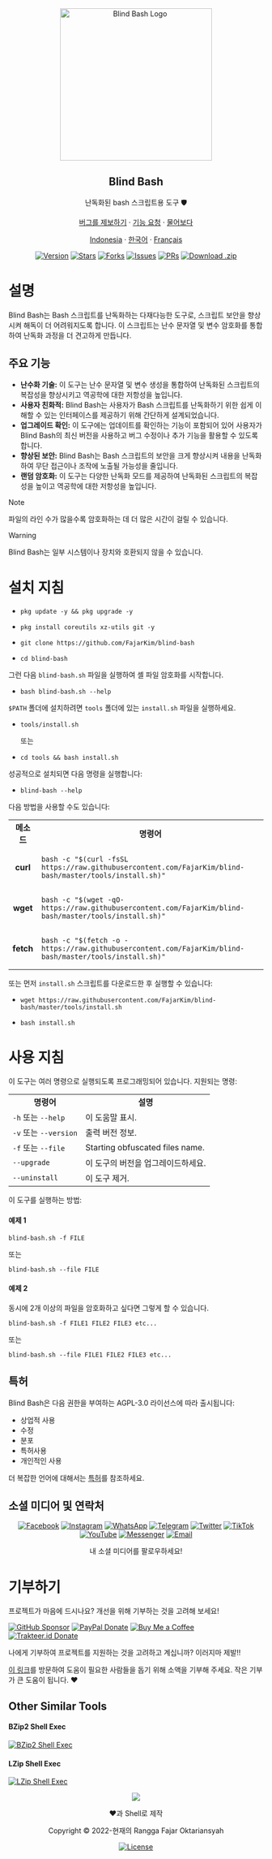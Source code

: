 <div align="center">
  <img src="https://raw.githubusercontent.com/FajarKim/blind-bash/master/images/logo.png" alt="Blind Bash Logo" width="300"/>
  <h2>Blind Bash</h2>
  <p>난독화된 bash 스크립트용 도구 🛡️</p>
  <p><a href="https://github.com/FajarKim/blind-bash/issues/new?assignees=&labels=bug&projects=&template=bug_report.yml">버그를 제보하기</a> · <a href="https://github.com/FajarKim/blind-bash/issues/new?assignees=&labels=enhancement&projects=&template=feature_request.yml">기능 요청</a> · <a href="https://github.com/FajarKim/blind-bash/discussions/new?category=q-a">물어보다</a></p>
  <p><a href="/docs/README-ID.md">Indonesia</a> · <a href="/docs/README-KR.md">한국어</a> · <a href="/docs/README-FR.md">Français</a></p>
  <a href="https://github.com/FajarKim/blind-bash/releases"><img src="https://custom-icon-badges.demolab.com/github/v/tag/FajarKim/blind-bash?label=Version&labelColor=302d41&color=f2cdcd&logoColor=d9e0ee&logo=tag&style=for-the-badge" alt="Version"/></a>
  <a href="https://github.com/FajarKim/blind-bash/stargazers/"><img src="https://custom-icon-badges.demolab.com/github/stars/FajarKim/blind-bash?label=Stars&logo=star&labelColor=302d41&color=c9cbff&logoColor=d9e0ee&style=for-the-badge" alt="Stars"></a>
  <a href="https://github.com/FajarKim/blind-bash/network/members/"><img src="https://custom-icon-badges.demolab.com/github/forks/FajarKim/blind-bash?label=Forks&logo=fork&labelColor=302d41&color=b5e8e0&logoColor=d9e0ee&style=for-the-badge" alt="Forks"></a>
  <a href="https://github.com/FajarKim/blind-bash/issues"><img src="https://custom-icon-badges.demolab.com/github/issues/FajarKim/blind-bash?label=Issues&labelColor=302d41&color=f5a97f&logoColor=d9e0ee&logo=issue&style=for-the-badge" alt="Issues"/></a>
  <a href="https://github.com/FajarKim/blind-bash/pull"><img src="https://custom-icon-badges.demolab.com/github/issues-pr/FajarKim/blind-bash?&label=Pull%20Requests&labelColor=302d41&color=ddb6f2&logoColor=d9e0ee&logo=git-pull-request&style=for-the-badge" alt="PRs"/></a>
  <a href="https://github.com/FajarKim/blind-bash/archive/refs/heads/master.zip"><img src="https://custom-icon-badges.demolab.com/github/languages/code-size/FajarKim/blind-bash?label=Download&logo=download&labelColor=302d41&color=b7bdf8&logoColor=d9e0ee&style=for-the-badge" alt="Download .zip"></a>
</div>

# 설명
Blind Bash는 Bash 스크립트를 난독화하는 다재다능한 도구로, 스크립트 보안을 향상시켜 해독이 더 어려워지도록 합니다. 이 스크립트는 난수 문자열 및 변수 암호화를 통합하여 난독화 과정을 더 견고하게 만듭니다.

## 주요 기능
- **난수화 기술:** 이 도구는 난수 문자열 및 변수 생성을 통합하여 난독화된 스크립트의 복잡성을 향상시키고 역공학에 대한 저항성을 높입니다.
- **사용자 친화적:** Blind Bash는 사용자가 Bash 스크립트를 난독화하기 위한 쉽게 이해할 수 있는 인터페이스를 제공하기 위해 간단하게 설계되었습니다.
- **업그레이드 확인:** 이 도구에는 업데이트를 확인하는 기능이 포함되어 있어 사용자가 Blind Bash의 최신 버전을 사용하고 버그 수정이나 추가 기능을 활용할 수 있도록 합니다.
- **향상된 보안:** Blind Bash는 Bash 스크립트의 보안을 크게 향상시켜 내용을 난독화하여 무단 접근이나 조작에 노출될 가능성을 줄입니다.
- **랜덤 암호화:** 이 도구는 다양한 난독화 모드를 제공하여 난독화된 스크립트의 복잡성을 높이고 역공학에 대한 저항성을 높입니다.

> [!NOTE]
> 파일의 라인 수가 많을수록 암호화하는 데 더 많은 시간이 걸릴 수 있습니다.

> [!WARNING]
> Blind Bash는 일부 시스템이나 장치와 호환되지 않을 수 있습니다.

# 설치 지침
- ```shell
  pkg update -y && pkg upgrade -y
  ```
- ```shell
  pkg install coreutils xz-utils git -y
  ```
- ```shell
  git clone https://github.com/FajarKim/blind-bash
  ```
- ```shell
  cd blind-bash
  ```

그런 다음 `blind-bash.sh` 파일을 실행하여 셸 파일 암호화를 시작합니다.
- ```shell
  bash blind-bash.sh --help
  ```

`$PATH` 폴더에 설치하려면 `tools` 폴더에 있는 `install.sh` 파일을 실행하세요.
- ```shell
  tools/install.sh
  ```
  또는
- ```shell
  cd tools && bash install.sh
  ```

성공적으로 설치되면 다음 명령을 실행합니다:
- ```shell
  blind-bash --help
  ```

다음 방법을 사용할 수도 있습니다:
<table>
  <tr>
    <td><div align="center"><b>메소드</b></div></td>
    <td><div align="center"><b>명령어</b></div></td>
  </tr>
  <tr>
    <td><div align="center"><b>curl</b></div></td>
    <td>
      <div align="left">
        <pre class="language-shell"><code>bash -c "$(curl -fsSL https://raw.githubusercontent.com/FajarKim/blind-bash/master/tools/install.sh)"</code></pre>
      </div>
    </td>
  </tr>
  <tr>
    <td><div align="center"><b>wget</b></div></td>
    <td>
      <div align="left">
        <pre class="language-shell"><code>bash -c "$(wget -qO- https://raw.githubusercontent.com/FajarKim/blind-bash/master/tools/install.sh)"</code></pre>
      </div>
    </td>
  </tr>
  <tr>
    <td><div align="center"><b>fetch</b></div></td>
    <td>
      <div align="left">
        <pre class="language-shell"><code>bash -c "$(fetch -o - https://raw.githubusercontent.com/FajarKim/blind-bash/master/tools/install.sh)"</code></pre>
      </div>
    </td>
  </tr>
</table>

또는 먼저 `install.sh` 스크립트를 다운로드한 후 실행할 수 있습니다:
- ```shell
  wget https://raw.githubusercontent.com/FajarKim/blind-bash/master/tools/install.sh
  ```
- ```shell
  bash install.sh
  ```

# 사용 지침
이 도구는 여러 명령으로 실행되도록 프로그래밍되어 있습니다. 지원되는 명령:
<table>
  <tr>
    <td><div align="center"><b>명령어</b></div></td>
    <td><div align="center"><b>설명</b></div></td>
  </tr>
  <tr>
    <td><div align="left"><code>-h</code> 또는 <code>--help</code></div></td>
    <td><div align="left">이 도움말 표시.</div></td>
  </tr>
  <tr>
    <td><div align="left"><code>-v</code> 또는 <code>--version</code></div></td>
    <td><div align="left">출력 버전 정보.</div></td>
  </tr>
  <tr>
    <td><div align="left"><code>-f</code> 또는 <code>--file</code></div></td>
    <td><div align="left">Starting obfuscated files name.</div></td>
  </tr>
  <tr>
    <td><div align="left"><code>--upgrade</code></div></td>
    <td><div align="left">이 도구의 버전을 업그레이드하세요.</div></td>
  </tr>
  <tr>
    <td><div align="left"><code>--uninstall</code></div></td>
    <td><div align="left">이 도구 제거.</div></td>
  </tr>
</table>

이 도구를 실행하는 방법:
#### 예제 1
```shell
blind-bash.sh -f FILE
```
또는
```shell
blind-bash.sh --file FILE
```
#### 예제 2
동시에 2개 이상의 파일을 암호화하고 싶다면 그렇게 할 수 있습니다.
```shell
blind-bash.sh -f FILE1 FILE2 FILE3 etc...
```
또는
```shell
blind-bash.sh --file FILE1 FILE2 FILE3 etc...
```

## 특허
Blind Bash은 다음 권한을 부여하는 AGPL-3.0 라이선스에 따라 출시됩니다:
- 상업적 사용
- 수정
- 분포
- 특허사용
- 개인적인 사용

더 복잡한 언어에 대해서는 [특허](/LICENSE)를 참조하세요.

## 소셜 미디어 및 연락처
<div align="center">
  <a href="https://facebook.com/fajarrkim"><img src="https://raw.githubusercontent.com/FajarKim/FajarKim/master/images/icons/facebook-icon.svg" alt="Facebook"></a>
  <a href="https://instagram.com/fajarkim_"><img src="https://raw.githubusercontent.com/FajarKim/FajarKim/master/images/icons/instagram-icon.svg" alt="Instagram"></a>
  <a href="https://wa.me/6285659850910?text=Hi"><img src="https://raw.githubusercontent.com/FajarKim/FajarKim/master/images/icons/whatsapp-icon.svg" alt="WhatsApp"></a>
  <a href="https://t.me/FajarThea"><img src="https://raw.githubusercontent.com/FajarKim/FajarKim/master/images/icons/telegram-icon.svg" alt="Telegram"></a>
  <a href="https://twitter.com/fajarkim_"><img src="https://raw.githubusercontent.com/FajarKim/FajarKim/master/images/icons/twitter-x-icon.svg" alt="Twitter"></a>
  <a href="https://tiktok.com/@fajarkim_"><img src="https://raw.githubusercontent.com/FajarKim/FajarKim/master/images/icons/tiktok-icon.svg" alt="TikTok"></a>
  <a href="https://youtube.com/@FajarHacker"><img src="https://raw.githubusercontent.com/FajarKim/FajarKim/master/images/icons/youtube-icon.svg" alt="YouTube"></a>
  <a href="https://m.me/fajarrkim"><img src="https://raw.githubusercontent.com/FajarKim/FajarKim/master/images/icons/messenger-icon.svg" alt="Messenger"></a>
  <a href="mailto:fajarrkim@gmail.com"><img src="https://raw.githubusercontent.com/FajarKim/FajarKim/master/images/icons/mail-icon.svg" alt="Email"></a>
  <p>내 소셜 미디어를 팔로우하세요!</p>
</div>

# 기부하기
프로젝트가 마음에 드시나요? 개선을 위해 기부하는 것을 고려해 보세요!
<div align="left">
  <a href="https://github.com/sponsors/FajarKim/"><img src="https://img.shields.io/badge/GitHub-Sponsor-blue?labelColor=302d41&color=f5bde6&logo=github&logoColor=d9e0ee&style=for-the-badge" alt="GitHub Sponsor"></a>
  <a href="https://paypal.me/agusbirawan/"><img src="https://img.shields.io/badge/PayPal-Donate-blue?labelColor=302d41&color=f4dbd6&logo=paypal&logoColor=d9e0ee&style=for-the-badge" alt="PayPal Donate"></a>
  <a href="https://buymeacoffee.com/fajarkim/"><img src="https://img.shields.io/badge/Buy%20Me%20A%20Coffee-Donate-blue?labelColor=302d41&color=eed49f&logo=buymeacoffee&logoColor=d9e0ee&style=for-the-badge" alt="Buy Me a Coffee"></a>
  <a href="https://trakteer.id/FajarKim/"><img src="https://custom-icon-badges.demolab.com/badge/Trakteer-Donate-blue?labelColor=302d41&color=ed8796&logo=trakteerid&logoColor=d9e0ee&style=for-the-badge" alt="Trakteer.id Donate"></a>
</div>

나에게 기부하여 프로젝트를 지원하는 것을 고려하고 계십니까? 이러지마 제발!!

[이 링크](https://fajarkim.github.io/donate)를 방문하여 도움이 필요한 사람들을 돕기 위해 소액을 기부해 주세요. 작은 기부가 큰 도움이 됩니다. ❤️

## Other Similar Tools
#### BZip2 Shell Exec
[![BZip2 Shell Exec](https://github-readme-stats.vercel.app/api/pin?username=FajarKim&repo=bz2-shell&show_owner=true&title_color=8bd5ca&text_color=cad3f5&icon_color=c6a0f6&bg_color=24273a)](https://github.com/FajarKim/bz2-shell)
#### LZip Shell Exec
[![LZip Shell Exec](https://github-readme-stats.vercel.app/api/pin?username=FajarKim&repo=lzip-shell&show_owner=true&title_color=8bd5ca&text_color=cad3f5&icon_color=c6a0f6&bg_color=24273a)](https://github.com/FajarKim/lzip-shell)

<div align="center">
  <img src="https://raw.githubusercontent.com/FajarKim/FajarKim/master/images/line.svg?sanitize=true"/>
</div>

<p align="center">❤️과 Shell로 제작</p>
<p align="center">Copyright © 2022-현재의 Rangga Fajar Oktariansyah</p>
<div align="center">
  <a href="LICENSE"><img src="https://custom-icon-badges.demolab.com/github/license/FajarKim/blind-bash?label=License&labelColor=302d41&color=91d7e3&logo=law&logoColor=d9e0ee&style=for-the-badge" alt="License"></a>
</div>
